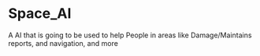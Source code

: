 # Space_AI
A AI that is going to be used to help People in areas like Damage/Maintains reports, and navigation, and more
